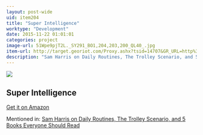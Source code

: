 ```yaml
---
layout: post-wide
uid: item204
title: "Super Intelligence"
worktype: "Development"
date: 2015-11-22 01:01:01
categories: project
image-url: 51Wpe9pjT2L._SY291_BO1,204,203,200_QL40_.jpg
item-url: http://target.georiot.com/Proxy.ashx?tsid=14707&GR_URL=http%3A%2F%2Fwww.amazon.com%2FSuperintelligence-Dangers-Strategies-Nick-Bostrom%2Fdp%2F1501227742%2F
description: "Sam Harris on Daily Routines, The Trolley Scenario, and 5 Books Everyone Should Read"
---
```

<a href="http://target.georiot.com/Proxy.ashx?tsid=14707&GR_URL=http%3A%2F%2Fwww.amazon.com%2FSuperintelligence-Dangers-Strategies-Nick-Bostrom%2Fdp%2F1501227742%2F" target="blank"><img src="../../../../img/thumbs/51Wpe9pjT2L._SY291_BO1,204,203,200_QL40_.jpg" class="prod-img"></a>
<h2>Super Intelligence</h2>
<p><a href="http://target.georiot.com/Proxy.ashx?tsid=14707&GR_URL=http%3A%2F%2Fwww.amazon.com%2FSuperintelligence-Dangers-Strategies-Nick-Bostrom%2Fdp%2F1501227742%2F" target="blank">Get it on Amazon</a><p>
<p>Mentioned in: <a href="http://fourhourworkweek.com/2015/07/08/sam-harris-on-daily-routines-the-trolley-scenario-and-5-books-everyone-should-read/" target="blank">Sam Harris on Daily Routines, The Trolley Scenario, and 5 Books Everyone Should Read</a></p>
